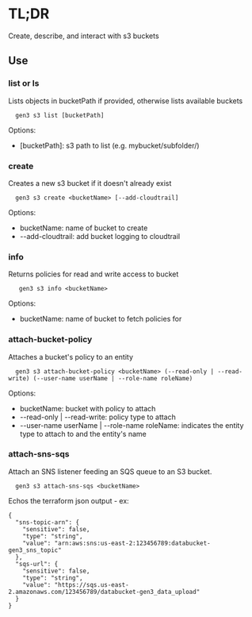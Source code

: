# TL;DR

Create, describe, and interact with s3 buckets

## Use

### list or ls
Lists objects in bucketPath if provided, otherwise lists available buckets
```
  gen3 s3 list [bucketPath]
```
Options:
  - [bucketPath]: s3 path to list (e.g. mybucket/subfolder/)

### create 
Creates a new s3 bucket if it doesn't already exist
```
  gen3 s3 create <bucketName> [--add-cloudtrail]
```
Options:
  - bucketName: name of bucket to create
  - --add-cloudtrail: add bucket logging to cloudtrail

### info
Returns policies for read and write access to bucket
```
   gen3 s3 info <bucketName>
```
Options:
  - bucketName: name of bucket to fetch policies for

### attach-bucket-policy
Attaches a bucket's policy to an entity
```
  gen3 s3 attach-bucket-policy <bucketName> (--read-only | --read-write) (--user-name userName | --role-name roleName)
```
Options:
  - bucketName: bucket with policy to attach
  - --read-only | --read-write: policy type to attach
  - --user-name userName | --role-name roleName: indicates the entity type to attach to and the entity's name

### attach-sns-sqs
Attach an SNS listener feeding an SQS queue to an S3 bucket.
```
  gen3 s3 attach-sns-sqs <bucketName>
```
Echos the terraform json output - ex:
```
{
  "sns-topic-arn": {
    "sensitive": false,
    "type": "string",
    "value": "arn:aws:sns:us-east-2:123456789:databucket-gen3_sns_topic"
  },
  "sqs-url": {
    "sensitive": false,
    "type": "string",
    "value": "https://sqs.us-east-2.amazonaws.com/123456789/databucket-gen3_data_upload"
  }
}
```